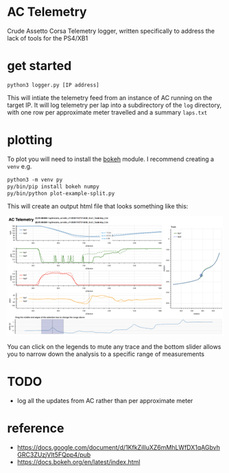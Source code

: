 # AC Telemetry

Crude Assetto Corsa Telemetry logger, written specifically to address the lack of tools for the PS4/XB1

# get started

    python3 logger.py [IP address]

This will intiate the telemetry feed from an instance of AC running on the target IP.
It will log telemetry per lap into a subdirectory of the `log` directory, 
with one row per approximate meter travelled and a summary `laps.txt`

# plotting

To plot you will need to install the [bokeh](https://docs.bokeh.org/en/latest/index.html) module. I recommend creating a `venv` e.g.

    python3 -m venv py
    py/bin/pip install bokeh numpy
    py/bin/python plot-example-split.py

This will create an output html file that looks something like this:

![example-split](example-split.png)

You can click on the legends to mute any trace and the bottom slider allows you to narrow down the analysis
to a specific range of measurements

# TODO

* log all the updates from AC rather than per approximate meter

# reference

* https://docs.google.com/document/d/1KfkZiIluXZ6mMhLWfDX1qAGbvhGRC3ZUzjVIt5FQpp4/pub
* https://docs.bokeh.org/en/latest/index.html